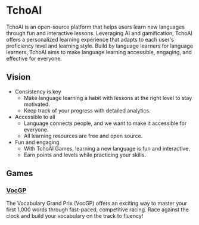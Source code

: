 # TchoAI

TchoAI is an open-source platform that helps users learn new languages through fun and interactive lessons.
Leveraging AI and gamification, TchoAI offers a personalized learning experience that adapts to each user's proficiency level and learning style.
Build by language learners for language learners, TchoAI aims to make language learning accessible, engaging, and effective for everyone.

## Vision

- Consistency is key
  - Make language learning a habit with lessons at the right level to stay motivated.
  - Keep track of your progress with detailed analytics.
- Accessible to all
  - Language connects people, and we want to make it accessible for everyone.
  - All learning resources are free and open source.
- Fun and engaging
  - With TchoAI Games, learning a new language is fun and interactive.
  - Earn points and levels while practicing your skills.

## Games

### [VocGP](https://vocgp.com)

The Vocabulary Grand Prix (VocGP) offers an exciting way to master your first 1,000 words through fast-paced, competitive racing.
Race against the clock and build your vocabulary on the track to fluency!

